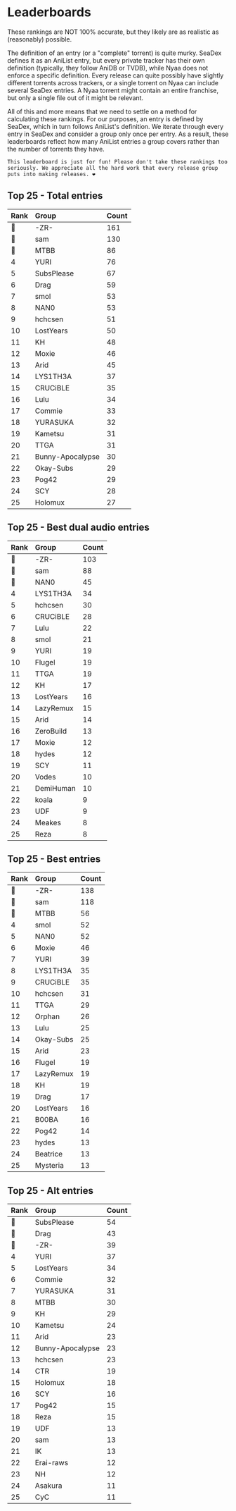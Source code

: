 # Leaderboards

These rankings are NOT 100% accurate, but they likely are as realistic as (reasonably) possible.

The definition of an entry (or a "complete" torrent) is quite murky. SeaDex defines it as an AniList entry, but every private tracker has their own definition (typically, they follow AniDB or TVDB), while Nyaa does not enforce a specific definition. Every release can quite possibly have slightly different torrents across trackers, or a single torrent on Nyaa can include several SeaDex entries. A Nyaa torrent might contain an entire franchise, but only a single file out of it might be relevant.

All of this and more means that we need to settle on a method for calculating these rankings. For our purposes, an entry is defined by SeaDex, which in turn follows AniList's definition. We iterate through every entry in SeaDex and consider a group only once per entry. As a result, these leaderboards reflect how many AniList entries a group covers rather than the number of torrents they have.

```{note}
This leaderboard is just for fun! Please don't take these rankings too seriously. We appreciate all the hard work that every release group puts into making releases. ❤️
```

## Top 25 - Total entries

| Rank | Group            | Count |
| :----| :----------------| :-----|
| 🥇   | -ZR-             | 161   |
| 🥈   | sam              | 130   |
| 🥉   | MTBB             | 86    |
| 4    | YURI             | 76    |
| 5    | SubsPlease       | 67    |
| 6    | Drag             | 59    |
| 7    | smol             | 53    |
| 8    | NAN0             | 53    |
| 9    | hchcsen          | 51    |
| 10   | LostYears        | 50    |
| 11   | KH               | 48    |
| 12   | Moxie            | 46    |
| 13   | Arid             | 45    |
| 14   | LYS1TH3A         | 37    |
| 15   | CRUCiBLE         | 35    |
| 16   | Lulu             | 34    |
| 17   | Commie           | 33    |
| 18   | YURASUKA         | 32    |
| 19   | Kametsu          | 31    |
| 20   | TTGA             | 31    |
| 21   | Bunny-Apocalypse | 30    |
| 22   | Okay-Subs        | 29    |
| 23   | Pog42            | 29    |
| 24   | SCY              | 28    |
| 25   | Holomux          | 27    |

## Top 25 - Best dual audio entries

| Rank | Group     | Count |
| :----| :---------| :-----|
| 🥇   | -ZR-      | 103   |
| 🥈   | sam       | 88    |
| 🥉   | NAN0      | 45    |
| 4    | LYS1TH3A  | 34    |
| 5    | hchcsen   | 30    |
| 6    | CRUCiBLE  | 28    |
| 7    | Lulu      | 22    |
| 8    | smol      | 21    |
| 9    | YURI      | 19    |
| 10   | Flugel    | 19    |
| 11   | TTGA      | 19    |
| 12   | KH        | 17    |
| 13   | LostYears | 16    |
| 14   | LazyRemux | 15    |
| 15   | Arid      | 14    |
| 16   | ZeroBuild | 13    |
| 17   | Moxie     | 12    |
| 18   | hydes     | 12    |
| 19   | SCY       | 11    |
| 20   | Vodes     | 10    |
| 21   | DemiHuman | 10    |
| 22   | koala     | 9     |
| 23   | UDF       | 9     |
| 24   | Meakes    | 8     |
| 25   | Reza      | 8     |

## Top 25 - Best entries

| Rank | Group     | Count |
| :----| :---------| :-----|
| 🥇   | -ZR-      | 138   |
| 🥈   | sam       | 118   |
| 🥉   | MTBB      | 56    |
| 4    | smol      | 52    |
| 5    | NAN0      | 52    |
| 6    | Moxie     | 46    |
| 7    | YURI      | 39    |
| 8    | LYS1TH3A  | 35    |
| 9    | CRUCiBLE  | 35    |
| 10   | hchcsen   | 31    |
| 11   | TTGA      | 29    |
| 12   | Orphan    | 26    |
| 13   | Lulu      | 25    |
| 14   | Okay-Subs | 25    |
| 15   | Arid      | 23    |
| 16   | Flugel    | 19    |
| 17   | LazyRemux | 19    |
| 18   | KH        | 19    |
| 19   | Drag      | 17    |
| 20   | LostYears | 16    |
| 21   | B00BA     | 16    |
| 22   | Pog42     | 14    |
| 23   | hydes     | 13    |
| 24   | Beatrice  | 13    |
| 25   | Mysteria  | 13    |

## Top 25 - Alt entries

| Rank | Group            | Count |
| :----| :----------------| :-----|
| 🥇   | SubsPlease       | 54    |
| 🥈   | Drag             | 43    |
| 🥉   | -ZR-             | 39    |
| 4    | YURI             | 37    |
| 5    | LostYears        | 34    |
| 6    | Commie           | 32    |
| 7    | YURASUKA         | 31    |
| 8    | MTBB             | 30    |
| 9    | KH               | 29    |
| 10   | Kametsu          | 24    |
| 11   | Arid             | 23    |
| 12   | Bunny-Apocalypse | 23    |
| 13   | hchcsen          | 23    |
| 14   | CTR              | 19    |
| 15   | Holomux          | 18    |
| 16   | SCY              | 16    |
| 17   | Pog42            | 15    |
| 18   | Reza             | 15    |
| 19   | UDF              | 13    |
| 20   | sam              | 13    |
| 21   | IK               | 13    |
| 22   | Erai-raws        | 12    |
| 23   | NH               | 12    |
| 24   | Asakura          | 11    |
| 25   | CyC              | 11    |
